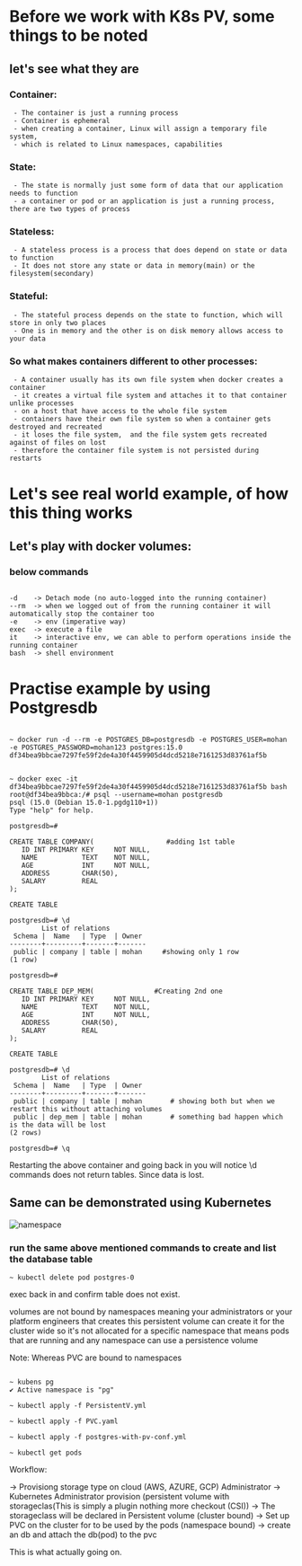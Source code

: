 # Before we work with K8s PV, some things to be noted
## let's see what they are

### Container: 

     - The container is just a running process
     - Container is ephemeral
     - when creating a container, Linux will assign a temporary file system, 
     - which is related to Linux namespaces, capabilities

### State:

     - The state is normally just some form of data that our application needs to function
     - a container or pod or an application is just a running process, there are two types of process

### Stateless:

     - A stateless process is a process that does depend on state or data to function 
     - It does not store any state or data in memory(main) or the filesystem(secondary)

### Stateful:

     - The stateful process depends on the state to function, which will store in only two places
     - One is in memory and the other is on disk memory allows access to your data

### So what makes containers different to other processes:

     - A container usually has its own file system when docker creates a container
     - it creates a virtual file system and attaches it to that container unlike processes 
     - on a host that have access to the whole file system 
     - containers have their own file system so when a container gets destroyed and recreated 
     - it loses the file system,  and the file system gets recreated against of files on lost 
     - therefore the container file system is not persisted during restarts

# Let's see real world example, of how this thing works

## Let's play with docker volumes:

### below commands

```

-d    -> Detach mode (no auto-logged into the running container)
--rm  -> when we logged out of from the running container it will automatically stop the container too 
-e    -> env (imperative way)
exec  -> execute a file
it    -> interactive env, we can able to perform operations inside the running container
bash  -> shell environment

```
# Practise example by using Postgresdb
```

~ docker run -d --rm -e POSTGRES_DB=postgresdb -e POSTGRES_USER=mohan -e POSTGRES_PASSWORD=mohan123 postgres:15.0
df34bea9bbcae7297fe59f2de4a30f4459905d4dcd5218e7161253d83761af5b


~ docker exec -it df34bea9bbcae7297fe59f2de4a30f4459905d4dcd5218e7161253d83761af5b bash
root@df34bea9bbca:/# psql --username=mohan postgresdb
psql (15.0 (Debian 15.0-1.pgdg110+1))
Type "help" for help.

postgresdb=# 

CREATE TABLE COMPANY(                  #adding 1st table
   ID INT PRIMARY KEY     NOT NULL,
   NAME           TEXT    NOT NULL,
   AGE            INT     NOT NULL,
   ADDRESS        CHAR(50),
   SALARY         REAL
);

CREATE TABLE

postgresdb=# \d                               
        List of relations
 Schema |  Name   | Type  | Owner 
--------+---------+-------+-------
 public | company | table | mohan     #showing only 1 row
(1 row)

postgresdb=# 

CREATE TABLE DEP_MEM(               #Creating 2nd one
   ID INT PRIMARY KEY     NOT NULL,
   NAME           TEXT    NOT NULL,
   AGE            INT     NOT NULL,
   ADDRESS        CHAR(50),
   SALARY         REAL
);

CREATE TABLE

postgresdb=# \d                  
        List of relations
 Schema |  Name   | Type  | Owner 
--------+---------+-------+-------
 public | company | table | mohan       # showing both but when we restart this without attaching volumes
 public | dep_mem | table | mohan       # something bad happen which is the data will be lost
(2 rows)

postgresdb=# \q 

```

Restarting the above container and going back in you will notice \d commands does not return tables. Since data is lost.

## Same can be demonstrated using Kubernetes

![namespace](https://user-images.githubusercontent.com/58173938/196079761-4e86e8e2-9591-4962-aff9-94d62d2c6d3d.png)

### run the same above mentioned commands to create and list the database table
```
~ kubectl delete pod postgres-0
```

exec back in and confirm table does not exist.


volumes are not bound by namespaces meaning your administrators or your platform engineers that creates this 
persistent volume can create it for the cluster wide so it's not allocated for a specific namespace that means 
pods that are running and any namespace can use a persistence volume 

Note: Whereas PVC are bound to namespaces


```

~ kubens pg
✔ Active namespace is "pg"

~ kubectl apply -f PersistentV.yml

~ kubectl apply -f PVC.yaml

~ kubectl apply -f postgres-with-pv-conf.yml

~ kubectl get pods

```


Workflow: 

-> Provisiong storage type on cloud (AWS, AZURE, GCP) Administrator
-> Kubernetes Administrator provision (persistent volume with storageclas(This is simply a plugin nothing more checkout (CSI))
-> The storageclass will be declared in Persistent volume (cluster bound)
-> Set up PVC on the cluster for to be used by the pods (namespace bound)
-> create an db and attach the db(pod) to the pvc 

This is what actually going on.

